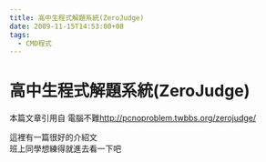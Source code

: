 ```yaml
---
title: 高中生程式解題系統(ZeroJudge)
date: 2009-11-15T14:53:00+08
tags:
  - CMD程式
---
```

# 高中生程式解題系統(ZeroJudge)

本篇文章引用自 電腦不難<http://pcnoproblem.twbbs.org/zerojudge/>

這裡有一篇很好的介紹文  
班上同學想練得就進去看一下吧
